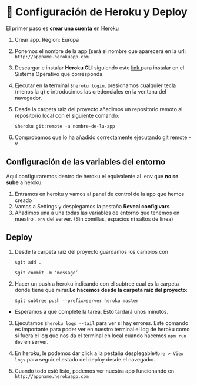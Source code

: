 # 🔋 Configuración de Heroku y Deploy

El primer paso es **crear una cuenta** en [Heroku](https://www.heroku.com)

1. Crear app. Region: Europa
2. Ponemos el nombre de la app (será el nombre que aparecerá en la url: `http://appname.herokuapp.com`
2. Descargar e instalar **Heroku CLI** siguiendo este [link ](​https://devcenter.heroku.com/articles/heroku-cli​)para instalar en el Sistema Operativo que corresponda.
3. Ejecutar en la terminal ​`$heroku login`​, presionamos cualquier tecla (menos la q) e introducimos las credenciales en la ventana del navegador.
4. Desde la carpeta raiz del proyecto añadimos un repositorio remoto al repositorio local con el siguiente comando:

    `$heroku git:remote -a nombre-de-la-app`

5. Comprobamos que lo ha añadido correctamente ejecutando ​git remote -v
## Configuración de las variables del entorno 

Aquí configuraremos dentro de heroku el equivalente al .env que **no se sube** a heroku.

1. Entramos en heroku y vamos al panel de control de la app que hemos creado
2. Vamos a Settings y desplegamos la pestaña **Reveal config vars**
3. Añadimos una a una todas las variables de entorno que tenemos en nuestro `.env` del server. (Sin comillas, espacios ni saltos de linea)

## Deploy

1. Desde la carpeta raiz del proyecto guardamos los cambios con 
     
    `$git add .`

    `$git commit -m ‘message’`

2. Hacer un push a heroku indicando con el subtree cual es la carpeta donde tiene que mirar.**Lo hacemos desde la carpeta raiz del proyecto**:

   `$git subtree push --prefix=server heroku master`

- Esperamos a que complete la tarea. Esto tardará unos minutos.

3. Ejecutamos `​$heroku logs​ --tail` para ver si hay errores. Este comando es importante para poder ver en nuestro terminal el log de heroku como si fuera el log que nos da el terminal en local cuando hacemos `npm run dev` en server.

4. En heroku, le podemos dar click a la pestaña desplegable ​`More > ​​View logs` ​para seguir el estado del deploy desde el navegador.

5. Cuando todo esté listo, podemos ver nuestra app funcionando en `http://appname.herokuapp.com`
